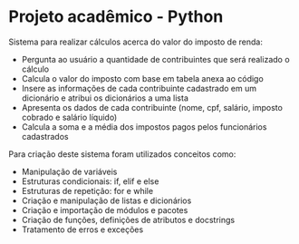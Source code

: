 # Projeto acadêmico - Python

Sistema para realizar cálculos acerca do valor do imposto de renda:

- Pergunta ao usuário a quantidade de contribuintes que será realizado o cálculo
- Calcula o valor do imposto com base em tabela anexa ao código
- Insere as informações de cada contribuinte cadastrado em um dicionário e atribui os dicionários a uma lista
- Apresenta os dados de cada contribuinte (nome, cpf, salário, imposto cobrado e salário líquido)
- Calcula a soma e a média dos impostos pagos pelos funcionários cadastrados

Para criação deste sistema foram utilizados conceitos como:

- Manipulação de variáveis
- Estruturas condicionais: if, elif e else
- Estruturas de repetição: for e while
- Criação e manipulação de listas e dicionários
- Criação e importação de módulos e pacotes
- Criação de funções, definições de atributos e docstrings
- Tratamento de erros e exceções
